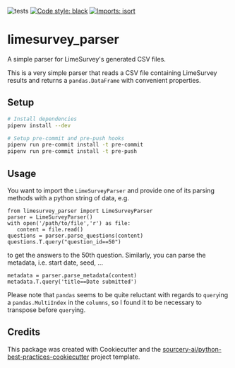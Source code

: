 ![tests](https://github.com/github/docs/actions/workflows/test.yml/badge.svg)
[![Code style: black](https://img.shields.io/badge/code%20style-black-000000.svg)](https://github.com/psf/black)
[![Imports: isort](https://img.shields.io/badge/%20imports-isort-%231674b1?style=flat&labelColor=ef8336)](https://pycqa.github.io/isort/)

# limesurvey_parser
A simple parser for LimeSurvey's generated CSV files.

This is a very simple parser that reads a CSV file containing LimeSurvey results
and returns a `pandas.DataFrame` with convenient properties.

## Setup
```sh
# Install dependencies
pipenv install --dev

# Setup pre-commit and pre-push hooks
pipenv run pre-commit install -t pre-commit
pipenv run pre-commit install -t pre-push
```

## Usage
You want to import the `LimeSurveyParser` and provide one of its parsing methods
with a python string of data, e.g.
```python3
from limesurvey_parser import LimeSurveyParser
parser = LimeSurveyParser()
with open('/path/to/file','r') as file:
   content = file.read()
questions = parser.parse_questions(content)
questions.T.query("question_id==50")
```
to get the answers to the 50th question. Similarly, you can parse the metadata,
i.e. start date, seed, ...
```python3
metadata = parser.parse_metadata(content)
metadata.T.query('title==Date submitted')
```
Please note that `pandas` seems to be quite reluctant with regards to `query`ing
a `pandas.MultiIndex` in the `columns`, so I found it to be necessary to
transpose before `query`ing.

## Credits
This package was created with Cookiecutter and the
[sourcery-ai/python-best-practices-cookiecutter](https://github.com/sourcery-ai/python-best-practices-cookiecutter)
project template.
